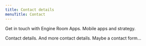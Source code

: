 ```yaml
---
title: Contact details
menuTitle: Contact
---
```


Get in touch with Engine Room Apps. Mobile apps and strategy.

Contact details.
And more contact details.
Maybe a contact form...
